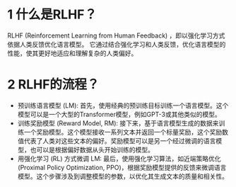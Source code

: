 # 1 什么是RLHF？
RLHF (Reinforcement Learning from Human Feedback) ，即以强化学习方式依据人类反馈优化语言模型。
它通过结合强化学习和人类反馈，优化语言模型的性能，使其更好地适应和理解复杂的人类偏好。

# 2 RLHF的流程？
- 预训练语言模型 (LM): 首先，使用经典的预训练目标训练一个语言模型。这个模型可以是一个大型的Transformer模型，例如GPT-3或其他类似的模型。
- 训练奖励模型 (Reward Model, RM): 接下来，基于语言模型生成的数据来训练一个奖励模型。这个模型接收一系列文本并返回一个标量奖励，这个奖励数值代表了人类对这些文本的偏好。奖励模型可以是另一个经过微调的语言模型，也可以是根据偏好数据从头开始训练的模型。
- 用强化学习 (RL) 方式微调 LM: 最后，使用强化学习算法，如近端策略优化 (Proximal Policy Optimization, PPO)，根据奖励模型提供的反馈来微调语言模型。这个步骤涉及到调整模型的参数，以优化其生成文本的质量和相关性。
